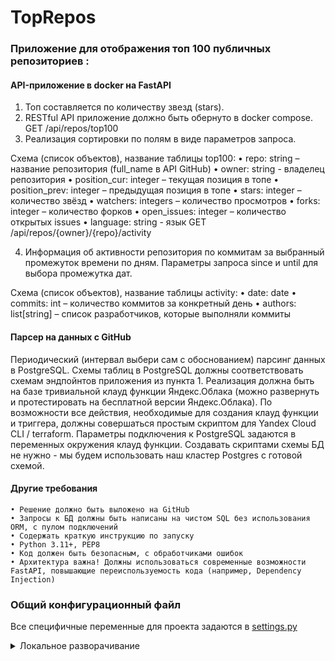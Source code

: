 # TopRepos

### Приложение для отображения топ 100 публичных репозиториев :

#### API-приложение в docker на FastAPI 
1. Топ составляется по количеству звезд (stars). 
2. RESTful API приложение должно быть обернуто в docker compose.
GET /api/repos/top100
3. Реализация сортировки по полям в виде параметров запроса. 

Схема (список объектов), название таблицы top100:
    • repo: string – название репозитория (full_name в API GitHub)
    • owner: string - владелец репозитория
    • position_cur: integer – текущая позиция в топе
    • position_prev: integer – предыдущая позиция в топе
    • stars: integer – количество звёзд
    • watchers: integers – количество просмотров
    • forks: integer – количество форков
    • open_issues: integer – количество открытых issues
    • language: string - язык
GET /api/repos/{owner}/{repo}/activity

4. Информация об активности репозитория по коммитам за выбранный промежуток времени по дням. Параметры запроса since и until для выбора промежутка дат.

Схема (список объектов), название таблицы activity:
    • date: date
    • commits: int – количество коммитов за конкретный день
    • authors: list[string] – список разработчиков, которые выполняли коммиты

#### Парсер на данных с GitHub
Периодический (интервал выбери сам с обоснованием) парсинг данных в PostgreSQL. Схемы таблиц в PostgreSQL должны соответствовать схемам эндпойнтов приложения из пункта 1. 
Реализация должна быть на базе тривиальной клауд функции Яндекс.Облака (можно развернуть и протестировать на бесплатной версии Яндекс.Облака). 
По возможности все действия, необходимые для создания клауд функции и триггера, должны совершаться простым скриптом для Yandex Cloud CLI / terraform. 
Параметры подключения к PostgreSQL задаются в переменных окружения клауд функции. Создавать скриптами схемы БД не нужно - мы будем использовать наш кластер Postgres c готовой схемой.

#### Другие требования
    • Решение должно быть выложено на GitHub
    • Запросы к БД должны быть написаны на чистом SQL без использования ORM, c пулом подключений
    • Содержать краткую инструкцию по запуску
    • Python 3.11+, PEP8
    • Код должен быть безопасным, с обработчиками ошибок
    • Архитектура важна! Должны использоваться современные возможности FastAPI, повышающие переиспользуемость кода (например, Dependency Injection)


### Общий конфигурационный файл
Все специфичные переменные для проекта задаются в [settings.py](app/config/settings.py)


<details>
<summary>Локальное разворачивание</summary>

### Настройка локального окружения
```sh
python3 -m venv env

source env/bin/activate

pip install -r requirements.txt
```

### Прогон через линтеры и запуск тестов
```sh
flake8 .
pytest tests/
```

### Запуск
```sh
uvicorn main:app --reload
```

### API
```
http://0.0.0.0:8000/docs
```

#### Запустить команду из корневой директории, если появляются ошибки с отсутствием модуля
```sh
export PYTHONPATH=$(pwd)
```
</details>